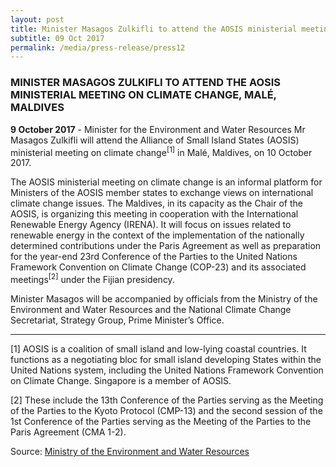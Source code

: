 ```yaml
---
layout: post
title: Minister Masagos Zulkifli to attend the AOSIS ministerial meeting on climate change, Malé, Maldives
subtitle: 09 Oct 2017
permalink: /media/press-release/press12
---
```


### MINISTER MASAGOS ZULKIFLI TO ATTEND THE AOSIS MINISTERIAL MEETING ON CLIMATE CHANGE, MALÉ, MALDIVES

**9 October 2017** - Minister for the Environment and Water Resources Mr Masagos Zulkifli will attend the Alliance of Small Island States (AOSIS) ministerial meeting on climate change<sup>[1]</sup> in Malé, Maldives, on 10 October 2017.

The AOSIS ministerial meeting on climate change is an informal platform for Ministers of the AOSIS member states to exchange views on international climate change issues. The Maldives, in its capacity as the Chair of the AOSIS, is organizing this meeting in cooperation with the International Renewable Energy Agency (IRENA). It will focus on issues related to renewable energy in the context of the implementation of the nationally determined contributions under the Paris Agreement as well as preparation for the year-end 23rd Conference of the Parties to the United Nations Framework Convention on Climate Change (COP-23) and its associated meetings<sup>[2]</sup> under the Fijian presidency.

Minister Masagos will be accompanied by officials from the Ministry of the Environment and Water Resources and the National Climate Change Secretariat, Strategy Group, Prime Minister’s Office.

___


[1] AOSIS is a coalition of small island and low-lying coastal countries. It functions as a negotiating bloc for small island developing States within the United Nations system, including the United Nations Framework Convention on Climate Change. Singapore is a member of AOSIS.

[2] These include the 13th Conference of the Parties serving as the Meeting of the Parties to the Kyoto Protocol (CMP-13) and the second session of the 1st Conference of the Parties serving as the Meeting of the Parties to the Paris Agreement (CMA 1-2).

Source: [<a href="https://www.mewr.gov.sg/news/minister-masagos-zulkifli-to-attend-the-aosis-ministerial-meeting-on-climate-change--mal--maldives--10-october-2017" target="_blank">Ministry of the Environment and Water Resources</a>](https://www.mewr.gov.sg/news/minister-masagos-zulkifli-to-attend-the-aosis-ministerial-meeting-on-climate-change--mal--maldives--10-october-2017)